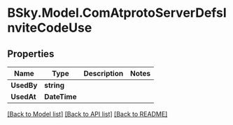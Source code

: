 # BSky.Model.ComAtprotoServerDefsInviteCodeUse

## Properties

Name | Type | Description | Notes
------------ | ------------- | ------------- | -------------
**UsedBy** | **string** |  | 
**UsedAt** | **DateTime** |  | 

[[Back to Model list]](../README.md#documentation-for-models) [[Back to API list]](../README.md#documentation-for-api-endpoints) [[Back to README]](../README.md)


